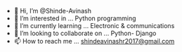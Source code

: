 - 👋 Hi, I’m @Shinde-Avinash
- 👀 I’m interested in ... Python programming
- 🌱 I’m currently learning ... Electronic & communications
- 💞️ I’m looking to collaborate on ... Python- Django
- 📫 How to reach me ... shindeavinashr2017@gmail.com

<!---
Shinde-Avinash/Shinde-Avinash is a ✨ special ✨ repository because its `README.md` (this file) appears on your GitHub profile.
You can click the Preview link to take a look at your changes.
--->
